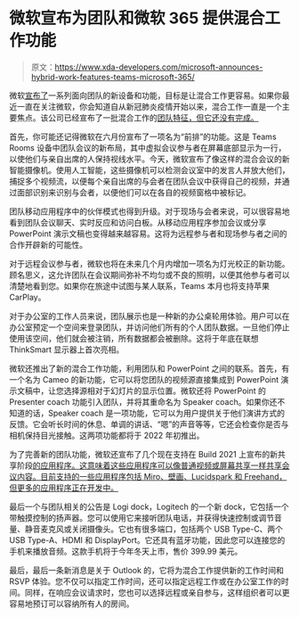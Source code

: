 # 微软宣布为团队和微软 365 提供混合工作功能

> 原文：<https://www.xda-developers.com/microsoft-announces-hybrid-work-features-teams-microsoft-365/>

微软[宣布了](https://www.microsoft.com/en-us/microsoft-365/blog/2021/09/09/brace-yourselves-hybrid-work-is-hard-heres-how-microsoft-teams-and-office-365-can-help/)一系列面向团队的新设备和功能，目标是让混合工作更容易。如果你最近一直在关注微软，你会知道自从新冠肺炎疫情开始以来，混合工作一直是一个主要焦点。该公司已经宣布了一批混合工作的[团队特征，但它还没有完成。](https://www.xda-developers.com/microsoft-adds-more-hybrid-work-features-to-teams-and-teams-rooms/)

首先，你可能还记得微软在六月份宣布了一项名为“前排”的功能。这是 Teams Rooms 设备中团队会议的新布局，其中虚拟会议参与者在屏幕底部显示为一行，以使他们与亲自出席的人保持视线水平。今天，微软宣布了像这样的混合会议的新智能摄像机。使用人工智能，这些摄像机可以检测会议室中的发言人并放大他们，捕捉多个视频流，以便每个亲自出席的与会者在团队会议中获得自己的视频，并通过面部识别来识别与会者，以便他们可以在各自的视频窗格中被标记。

团队移动应用程序中的伙伴模式也得到升级。对于现场与会者来说，可以很容易地看到团队会议聊天、实时反应和访问白板。从移动应用程序参加会议或分享 PowerPoint 演示文稿也变得越来越容易。这将为远程参与者和现场参与者之间的合作开辟新的可能性。

对于远程会议参与者，微软也将在未来几个月内增加一项名为灯光校正的新功能。顾名思义，这允许团队在会议期间弥补不均匀或不良的照明，以便其他参与者可以清楚地看到您。如果你在旅途中试图与某人联系，Teams 本月也将支持苹果 CarPlay。

对于办公室的工作人员来说，团队展示也是一种新的办公桌轮用体验。用户可以在办公室预定一个空间来登录团队，并访问他们所有的个人团队数据。一旦他们停止使用该空间，他们就会被注销，所有数据都会被删除。这将于年底在联想 ThinkSmart 显示器上首次亮相。

微软还推出了新的混合工作功能，利用团队和 PowerPoint 之间的联系。首先，有一个名为 Cameo 的新功能，它可以将您团队的视频源直接集成到 PowerPoint 演示文稿中，让您选择源相对于幻灯片的显示位置。微软还将 PowerPoint 的 Presenter coach 功能引入团队，并将其重命名为 Speaker coach。如果你还不知道的话，Speaker coach 是一项功能，它可以为用户提供关于他们演讲方式的反馈。它会听长时间的休息、单调的讲话、“嗯”的声音等等，它还会检查你是否与相机保持目光接触。这两项功能都将于 2022 年初推出。

为了完善新的团队功能，微软还宣布了几个现在支持在 Build 2021 上宣布的新共享阶段[的应用程序。这意味着这些应用程序可以像普通视频或屏幕共享一样共享会议内容。目前支持的一些应用程序包括 Miro、壁画、Lucidspark 和 Freehand，但更多的应用程序正在开发中。](https://www.xda-developers.com/microsoft-teams-gets-ton-features-build-2021/)

最后一个与团队相关的公告是 Logi dock，Logitech 的一个新 dock，它包括一个带触摸控制的扬声器。您可以使用它来接听团队电话，并获得快速控制或调节音量、静音麦克风或关闭摄像头。它也有很多端口，包括两个 USB Type-C、两个 USB Type-A、HDMI 和 DisplayPort。它还具有蓝牙功能，因此您可以连接您的手机来播放音频。这款手机将于今年冬天上市，售价 399.99 美元。

最后，最后一条新消息是关于 Outlook 的，它将为混合工作提供新的工作时间和 RSVP 体验。您不仅可以指定工作时间，还可以指定远程工作或在办公室工作的时间。同样，在响应会议请求时，您也可以选择远程或亲自参与，这样组织者可以更容易地预订可以容纳所有人的房间。
